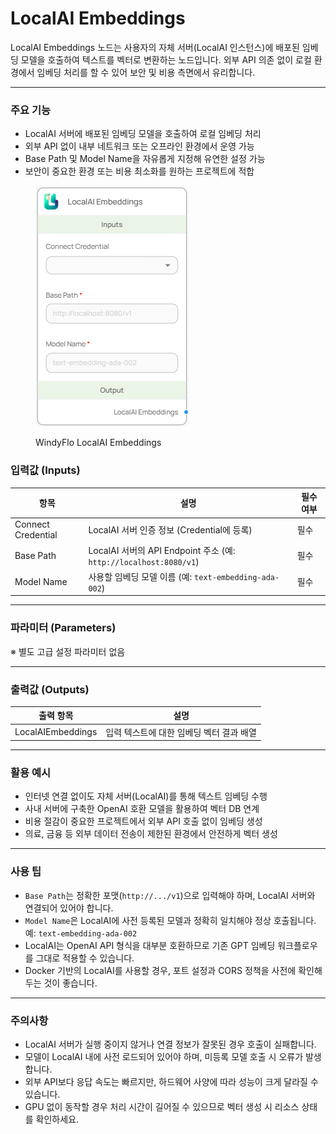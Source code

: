 # LocalAI Embeddings

LocalAI Embeddings 노드는 사용자의 자체 서버(LocalAI 인스턴스)에 배포된 임베딩 모델을 호출하여 텍스트를 벡터로 변환하는 노드입니다. 외부 API 의존 없이 로컬 환경에서 임베딩 처리를 할 수 있어 보안 및 비용 측면에서 유리합니다.

***

### 주요 기능

* LocalAI 서버에 배포된 임베딩 모델을 호출하여 로컬 임베딩 처리
* 외부 API 없이 내부 네트워크 또는 오프라인 환경에서 운영 가능
* Base Path 및 Model Name을 자유롭게 지정해 유연한 설정 가능
* 보안이 중요한 환경 또는 비용 최소화를 원하는 프로젝트에 적합

<figure><img src="../../../.gitbook/assets/스크린샷 2025-05-13 173104.png" alt=""><figcaption><p>WindyFlo LocalAI Embeddings</p></figcaption></figure>

### 입력값 (Inputs)

| 항목                 | 설명                                                          | 필수 여부 |
| ------------------ | ----------------------------------------------------------- | ----- |
| Connect Credential | LocalAI 서버 인증 정보 (Credential에 등록)                           | 필수    |
| Base Path          | LocalAI 서버의 API Endpoint 주소 (예: `http://localhost:8080/v1`) | 필수    |
| Model Name         | 사용할 임베딩 모델 이름 (예: `text-embedding-ada-002`)                 | 필수    |

***

### 파라미터 (Parameters)

※ 별도 고급 설정 파라미터 없음

***

### 출력값 (Outputs)

| 출력 항목             | 설명                      |
| ----------------- | ----------------------- |
| LocalAIEmbeddings | 입력 텍스트에 대한 임베딩 벡터 결과 배열 |

***

### 활용 예시

* 인터넷 연결 없이도 자체 서버(LocalAI)를 통해 텍스트 임베딩 수행
* 사내 서버에 구축한 OpenAI 호환 모델을 활용하여 벡터 DB 연계
* 비용 절감이 중요한 프로젝트에서 외부 API 호출 없이 임베딩 생성
* 의료, 금융 등 외부 데이터 전송이 제한된 환경에서 안전하게 벡터 생성

***

### 사용 팁

* `Base Path`는 정확한 포맷(`http://.../v1`)으로 입력해야 하며, LocalAI 서버와 연결되어 있어야 합니다.
* `Model Name`은 LocalAI에 사전 등록된 모델과 정확히 일치해야 정상 호출됩니다. 예: `text-embedding-ada-002`
* LocalAI는 OpenAI API 형식을 대부분 호환하므로 기존 GPT 임베딩 워크플로우를 그대로 적용할 수 있습니다.
* Docker 기반의 LocalAI를 사용할 경우, 포트 설정과 CORS 정책을 사전에 확인해두는 것이 좋습니다.

***

### 주의사항

* LocalAI 서버가 실행 중이지 않거나 연결 정보가 잘못된 경우 호출이 실패합니다.
* 모델이 LocalAI 내에 사전 로드되어 있어야 하며, 미등록 모델 호출 시 오류가 발생합니다.
* 외부 API보다 응답 속도는 빠르지만, 하드웨어 사양에 따라 성능이 크게 달라질 수 있습니다.
* GPU 없이 동작할 경우 처리 시간이 길어질 수 있으므로 벡터 생성 시 리소스 상태를 확인하세요.
